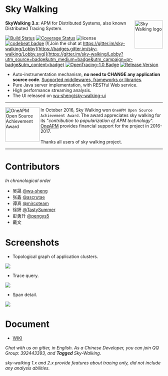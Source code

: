 Sky Walking
==========

<img src="https://sky-walking.github.io/page-resources/3.0/skywalking.png" alt="Sky Walking logo" height="90px" align="right" />

**SkyWalking 3.x**: APM for Distributed Systems, also known Distributed Tracing System.

[![Build Status](https://travis-ci.org/wu-sheng/sky-walking.svg?branch=master)](https://travis-ci.org/wu-sheng/sky-walking)
[![Coverage Status](https://coveralls.io/repos/github/wu-sheng/sky-walking/badge.svg?branch=master&forceUpdate=2)](https://coveralls.io/github/wu-sheng/sky-walking?branch=master)
![license](https://img.shields.io/aur/license/yaourt.svg)
[![codebeat badge](https://codebeat.co/badges/579e4dce-1dc7-4f32-a163-c164eafa1335)](https://codebeat.co/projects/github-com-wu-sheng-sky-walking)
[![Join the chat at https://gitter.im/sky-walking/Lobby](https://badges.gitter.im/sky-walking/Lobby.svg)](https://gitter.im/sky-walking/Lobby?utm_source=badge&utm_medium=badge&utm_campaign=pr-badge&utm_content=badge)
[![OpenTracing-1.0 Badge](https://img.shields.io/badge/OpenTracing--1.0-enabled-blue.svg)](http://opentracing.io)
[![Release Version](https://img.shields.io/badge/tesing-3.0--2017-yellow.svg)](https://github.com/wu-sheng/sky-walking/releases)


* Auto-instrumentation mechanism, **no need to CHANGE any application source code**. [Supported middlewares, frameworks or libraries](https://github.com/wu-sheng/sky-walking/wiki/3.0-supported-list).
* Pure Java server implementation, with RESTful Web service.
* High performance streaming analysis.
* The UI released on [wu-sheng/sky-walking-ui](https://github.com/wu-sheng/sky-walking-ui)

___

<a href="https://github.com/wu-sheng/sky-walking">
<img src="https://sky-walking.github.io/page-resources/3.0/oneapm-award.png" alt="OneAPM Open Source Achievement Award" height="110px" align="left" />
</a>

In October 2016, Sky Walking won `OneAPM Open Source Achievement Award`. The award appreciates sky walking for its "*contribution to popularization of APM technology*". <br/>
[OneAPM](http://www.oneapm.com/) provides financial support for the project in 2016-2017.<br/><br/> 
Thanks all users of sky walking project.

___

# Contributors
_In chronological order_
* 吴晟 [@wu-sheng](https://github.com/wu-sheng) 
* 张鑫 [@ascrutae](https://github.com/ascrutae) 
* 谭真 [@mircoteam](https://github.com/mircoteam)
* 徐妍 [@TastySummer](https://github.com/TastySummer)
* 彭勇升 [@pengys5](https://github.com/pengys5)
* 戴文


# Screenshots
- Topological graph of application clusters.
<img src="https://sky-walking.github.io/page-resources/3.0/topological_graph.png?forceUpdate=1"/>

- Trace query.
<img src="https://sky-walking.github.io/page-resources/3.0/trace_segment.png"/>

- Span detail.
<img src="https://sky-walking.github.io/page-resources/3.0/span.png" />


# Document
* [WIKI](https://github.com/wu-sheng/sky-walking/wiki)

_Chat with us on gitter, in English. As a Chinese Developer, you can join QQ Group: 392443393, and **Tagged** Sky-Walking._

_sky-walking 1.x and 2.x provide features about tracing only, did not include any analysis abilities._
